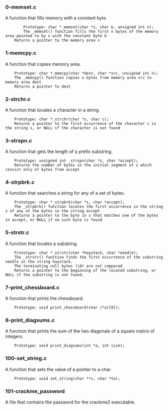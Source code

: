 <h3>0-memset.c</h3>
A function that fills memory with a constant byte.

	      	Prototype: char *_memset(char *s, char b, unsigned int n);
	     	The _memset() function fills the first n bytes of the memory area pointed to by s with the constant byte b
		Returns a pointer to the memory area s

<h3>1-memcpy.c </h3>
 A  function that copies memory area.

		Prototype: char *_memcpy(char *dest, char *src, unsigned int n);
		The _memcpy() function copies n bytes from memory area src to memory area dest
		Returns a pointer to dest

<h3>2-strchr.c </h3>
 A function that locates a character in a string.

		Prototype: char *_strchr(char *s, char c);
		Returns a pointer to the first occurrence of the character c in the string s, or NULL if the character is not found

<h3>3-strspn.c </h3>
A function that gets the length of a prefix substring.

		Prototype: unsigned int _strspn(char *s, char *accept);
		Returns the number of bytes in the initial segment of s which consist only of bytes from accept

<h3>4-strpbrk.c</h3>
A function that searches a string for any of a set of bytes.

		Prototype: char *_strpbrk(char *s, char *accept);
		The _strpbrk() function locates the first occurrence in the string s of any of the bytes in the string accept
		Returns a pointer to the byte in s that matches one of the bytes in accept, or NULL if no such byte is found

<h3>5-strstr.c </h3>
A function that locates a substring.

		Prototype: char *_strstr(char *haystack, char *needle);
		The _strstr() function finds the first occurrence of the substring needle in the string haystack.
		The terminating null bytes (\0) are not compared
		Returns a pointer to the beginning of the located substring, or NULL if the substring is not found.

<h3>7-print_chessboard.c</h3>
A function that prints the chessboard.

		Prototype: void print_chessboard(char (*a)[8]);

<h3>8-print_diagsums.c</h3>
A function that prints the sum of the two diagonals of a square matrix of integers.

		Prototype: void print_diagsums(int *a, int size);

<h3>100-set_string.c </h3>
A function that sets the value of a pointer to a char.

		Prototype: void set_string(char **s, char *to);

<h3>101-crackme_password </h3>
A file that contains the password for the crackme2 executable.
